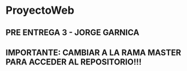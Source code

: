 # ProyectoWeb
PRE ENTREGA 3 - JORGE GARNICA
-----------------------------------------------------------------------
IMPORTANTE:
CAMBIAR A LA RAMA MASTER PARA ACCEDER AL REPOSITORIO!!!
-----------------------------------------------------------------------
